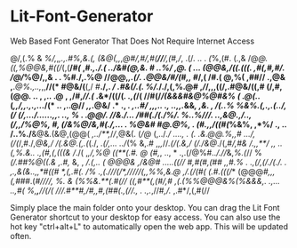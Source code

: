 # Lit-Font-Generator
Web Based Font Generator That Does Not Require Internet Access

@/,(.% & *%/,*,*,.,.#%,&.(, (&@(,,*,*@#/,#/,#(**//**/,(#,/*,
.(/. .. . *(*%,(#. (.,&     /@*@.    ((,%@@&,#((/*(,(**/#*(*
,#*.,./.( ../&#(@,&. #  *..%/  ,@. ***( ... (@@&*,/((*.(((*.
,#(,#,#/.* /@/*%@/,,& . . %#./,.%@ //@@,*,.(/. .@@&/#/(*#*,,
#*/,( /#.( @,%( ,##//  .,@& ,**.*@%.,..,*,,**//(* #@&/(**(,/
#**./,.     */ .#&(/.(. %/.*/./,(,%.@# ,*/*/,,,((/,.#@&/((,#
(/,#,(@@. .. , ,..  .@  , ,/#,*//.(*   **.&*/**((/(*. .,(*/(
//#(/*/(&&&#&@%@#&% ( .@(..*(*,,/,,.,.,...*/(*     .. ,..@//
*,,*.@&/   .* ., *. *,..*#/  ,,,.. .,  ..,,.*&&*,   ,&. ***,
/(..%  *%&%.(,.,.(../,(/   (/,.../...*...,,. .., %* . *.@@/.
//&./..*.* /##(./(*./%/.  ***%..%///.   ..,&@.,/..,(/,,/%@%,
*#,   (/&%@/&,*#(*./,.*.. . *%@&# #@.@%, . (#.,*,*/((#(*%&%,
,*%/ .,     ..     /..%./**&@&.(&@,(@@(   *,../**,*/*/*,@&(.
(*/@* (,../*./ ...., . (.  .&.@@.%,,# *.../*,(/(*/,#./,*@&,/
/(.&@.(,.(*(./,   *.(/,... ../*(% &,.#  ,,*,*//***.(/*(.&,*/
(/./&@*./(,#*/,#& */.,*,**/   ,, ..(,%.&.. .,(#,(,(((& /*./(
,*,/,%@ ((**(.#. @  *(#*,*, ..,  * .,.(/@%#..*/.//*&,*%.(*//
%*(/.##%@((.& ,.#,* &,  , **/*.(,.. (  @@@& ,/&@#  .....((//
#,#(*#*,(## ,,#.*% .* .,(/,(/*./(./*.   .    ,.,&(&..,,*#((#
*,(,.#**(. /*%  .*,(*.///(/****,//*//*/(,,%%,&.@  ,**/.(/(#(
(.#.(*(*(/**  (@@@*#,,,(,###*.(*#////,  %. *& (%%&.**(.#*(//
*((,#**(,(#/,# ,(.*(%%@@@&%(%&&&,. .,... ..,#( *%,**,**//(/(
///.#**#,/#,,#,(#*#(.,(//.,  .  *.*,.*,//#*,/.* ,.#*/,(,#(//

                                                                             
                                                                  

Simply place the main folder onto your desktop.
You can drag the Lit Font Generator shortcut to your desktop for easy access.
You can also use the hot key "ctrl+alt+L" to automatically open the web app.
This will be updated often.
